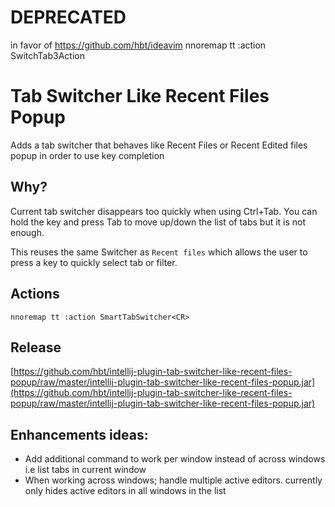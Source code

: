 # DEPRECATED

in favor of https://github.com/hbt/ideavim
nnoremap tt :action SwitchTab3Action<CR>


# Tab Switcher Like Recent Files Popup

Adds a tab switcher that behaves like Recent Files or Recent Edited files popup in order to use key completion


## Why?

Current tab switcher disappears too quickly when using Ctrl+Tab. 
You can hold the key and press Tab to move up/down the list of tabs but it is not enough.

This reuses the same Switcher as `Recent files` which allows the user to press a key to quickly select tab or filter. 

## Actions

```
nnoremap tt :action SmartTabSwitcher<CR>
```


## Release

[https://github.com/hbt/intellij-plugin-tab-switcher-like-recent-files-popup/raw/master/intellij-plugin-tab-switcher-like-recent-files-popup.jar](https://github.com/hbt/intellij-plugin-tab-switcher-like-recent-files-popup/raw/master/intellij-plugin-tab-switcher-like-recent-files-popup.jar)

## Enhancements ideas:

* Add additional command to work per window instead of across windows i.e list tabs in current window
* When working across windows; handle multiple active editors. currently only hides active editors in all windows in the list
